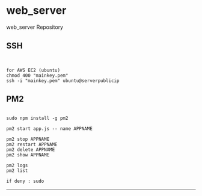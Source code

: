 web_server
===

web_server Repository


SSH
---

<pre><code>

for AWS EC2 (ubuntu)
chmod 400 "mainkey.pem"
ssh -i "mainkey.pem" ubuntu@serverpublicip
</pre></code>

PM2
---

<pre><code>
sudo npm install -g pm2

pm2 start app.js -- name APPNAME

pm2 stop APPNAME
pm2 restart APPNAME
pm2 delete APPNAME
pm2 show APPNAME

pm2 logs
pm2 list

if deny : sudo
</pre></code>

***
